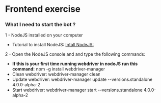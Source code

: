 # Frontend exercise
### What I need to start the bot ?
1 - NodeJS installed on your computer
* Tutorial to install NodeJS:  [Intall NodeJS:](https://www.wikihow.com/Install-Node.Js-on-Windows#:~:text=1%20Open%20the%20Node.Js%20download%20site.%20Go%20to,its%20installation%20success%20by%20using%20Command%20Prompt%20.)

2 - Open the NodeJS console and and type the following commands:
* **If this is your first time running webdriver in nodeJS run this command:** npm -g install webdriver-manager
* Clean webdriver: webdriver-manager clean
* Update webdriver: webdriver-manager update --versions.standalone 4.0.0-alpha-2
* Start webdriver: webdriver-manager start --versions.standalone 4.0.0-alpha-2
